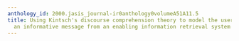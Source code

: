 ```yaml
---
anthology_id: 2000.jasis_journal-ir0anthology0volumeA51A11.5
title: Using Kintsch's discourse comprehension theory to model the user's coding of
  an informative message from an enabling information retrieval system
---
```

